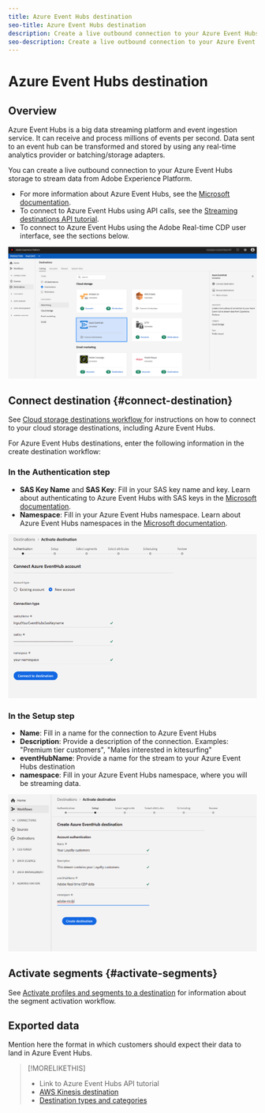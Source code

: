 ```yaml
---
title: Azure Event Hubs destination
seo-title: Azure Event Hubs destination
description: Create a live outbound connection to your Azure Event Hubs storage to stream data from Experience Platform.
seo-description: Create a live outbound connection to your Azure Event Hubs storage to stream data from Experience Platform.
---
```


# Azure Event Hubs destination

## Overview

Azure Event Hubs is a big data streaming platform and event ingestion service. It can receive and process millions of events per second. Data sent to an event hub can be transformed and stored by using any real-time analytics provider or batching/storage adapters.

You can create a live outbound connection to your Azure Event Hubs storage to stream data from Adobe Experience Platform.

* For more information about Azure Event Hubs, see the [Microsoft documentation](https://docs.microsoft.com/en-us/azure/event-hubs/event-hubs-about).
* To connect to Azure Event Hubs using API calls, see the [Streaming destinations API tutorial](/help/rtcdp/destinations/streaming-destinations-api-tutorial.md).
* To connect to Azure Event Hubs using the Adobe Real-time CDP user interface, see the sections below.

![AWS Kinesis in the UI](/help/rtcdp/destinations/assets/azure-event-hubs-destination.png)

## Connect destination {#connect-destination}

See [Cloud storage destinations workflow ](/help/rtcdp/destinations/cloud-storage-destinations-workflow.md)for instructions on how to connect to your cloud storage destinations, including Azure Event Hubs. 

For Azure Event Hubs destinations, enter the following information in the create destination workflow:

### In the Authentication step

* **SAS Key Name** and **SAS Key**: Fill in your SAS key name and key. Learn about authenticating to Azure Event Hubs with SAS keys in the [Microsoft documentation](https://docs.microsoft.com/en-us/azure/event-hubs/authenticate-shared-access-signature).
* **Namespace**: Fill in your Azure Event Hubs namespace. Learn about Azure Event Hubs namespaces in the [Microsoft documentation](https://docs.microsoft.com/en-us/azure/event-hubs/event-hubs-create#create-an-event-hubs-namespace).

![Input required in the authentication step](/help/rtcdp/destinations/assets/event-hubs-authentication-step.png)

### In the Setup step

* **Name**: Fill in a name for the connection to Azure Event Hubs
* **Description**: Provide a description of the connection.  Examples: "Premium tier customers", "Males interested in kitesurfing"
* **eventHubName**: Provide a name for the stream to your Azure Event Hubs destination
* **namespace**: Fill in your Azure Event Hubs namespace, where you will be streaming data. 

![Data required in the setup step](/help/rtcdp/destinations/assets/event-hubs-setup-step.png)

## Activate segments {#activate-segments}

See [Activate profiles and segments to a destination](/help/rtcdp/destinations/activate-destinations.md) for information about the segment activation workflow.


## Exported data

Mention here the format in which customers should expect their data to land in Azure Event Hubs. 


>[!MORELIKETHIS]
>
>* Link to Azure Event Hubs API tutorial
>* [AWS Kinesis destination](/help/rtcdp/destinations/aws-kinesis-destination.md)
>* [Destination types and categories](/help/rtcdp/destinations/destination-types.md) 